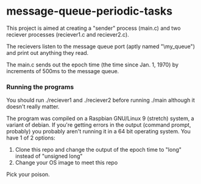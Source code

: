 # message-queue-periodic-tasks
This project is aimed at creating a "sender" process (main.c) and two reciever processes (reciever1.c and reciever2.c).

The recievers listen to the message queue port (aptly named "\my_queue") and print out anything they read.

The main.c sends out the epoch time (the time since Jan. 1, 1970) by increments of 500ms to the message queue.

### Running the programs
You should run ./reciever1 and ./reciever2 before running ./main although it doesn't really matter.

The program was compiled on a Raspbian GNU/Linux 9 (stretch) system, a variant of debian. If you're getting errors in the output (command prompt, probably) you probably aren't running it in a 64 bit operating system. You have 1 of 2 options:

1. Clone this repo and change the output of the epoch time to "long" instead of "unsigned long"
2. Change your OS image to meet this repo

Pick your poison.
